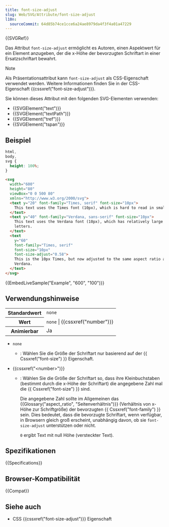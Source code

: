 ```yaml
---
title: font-size-adjust
slug: Web/SVG/Attribute/font-size-adjust
l10n:
  sourceCommit: 64d85b74ce1cce6a24ae8979da4f3f4a01a47229
---
```


{{SVGRef}}

Das Attribut `font-size-adjust` ermöglicht es Autoren, einen Aspektwert für ein Element anzugeben, der die x-Höhe der bevorzugten Schriftart in einer Ersatzschriftart bewahrt.

> [!NOTE]
> Als Präsentationsattribut kann `font-size-adjust` als CSS-Eigenschaft verwendet werden. Weitere Informationen finden Sie in der CSS-Eigenschaft {{cssxref("font-size-adjust")}}.

Sie können dieses Attribut mit den folgenden SVG-Elementen verwenden:

- {{SVGElement("text")}}
- {{SVGElement("textPath")}}
- {{SVGElement("tref")}}
- {{SVGElement("tspan")}}

## Beispiel

```css hidden
html,
body,
svg {
  height: 100%;
}
```

```html
<svg
  width="600"
  height="80"
  viewBox="0 0 500 80"
  xmlns="http://www.w3.org/2000/svg">
  <text y="20" font-family="Times, serif" font-size="10px">
    This text uses the Times font (10px), which is hard to read in small sizes.
  </text>
  <text y="40" font-family="Verdana, sans-serif" font-size="10px">
    This text uses the Verdana font (10px), which has relatively large lowercase
    letters.
  </text>
  <text
    y="60"
    font-family="Times, serif"
    font-size="10px"
    font-size-adjust="0.58">
    This is the 10px Times, but now adjusted to the same aspect ratio as the
    Verdana.
  </text>
</svg>
```

{{EmbedLiveSample("Example", "600", "100")}}

## Verwendungshinweise

<table class="properties">
  <tbody>
    <tr>
      <th scope="row">Standardwert</th>
      <td><code>none</code></td>
    </tr>
    <tr>
      <th scope="row">Wert</th>
      <td><code>none</code> | {{cssxref("number")}}</td>
    </tr>
    <tr>
      <th scope="row">Animierbar</th>
      <td>Ja</td>
    </tr>
  </tbody>
</table>

- `none`
  - : Wählen Sie die Größe der Schriftart nur basierend auf der {{ Cssxref("font-size") }} Eigenschaft.
- {{cssxref("&lt;number&gt;")}}

  - : Wählen Sie die Größe der Schriftart so, dass ihre Kleinbuchstaben (bestimmt durch die x-Höhe der Schriftart) die angegebene Zahl mal die {{ Cssxref("font-size") }} sind.

    Die angegebene Zahl sollte im Allgemeinen das {{Glossary("aspect_ratio", "Seitenverhältnis")}} (Verhältnis von x-Höhe zur Schriftgröße) der bevorzugten {{ Cssxref("font-family") }} sein. Dies bedeutet, dass die bevorzugte Schriftart, wenn verfügbar, in Browsern gleich groß erscheint, unabhängig davon, ob sie `font-size-adjust` unterstützen oder nicht.

    `0` ergibt Text mit null Höhe (versteckter Text).

## Spezifikationen

{{Specifications}}

## Browser-Kompatibilität

{{Compat}}

## Siehe auch

- CSS {{cssxref("font-size-adjust")}} Eigenschaft
